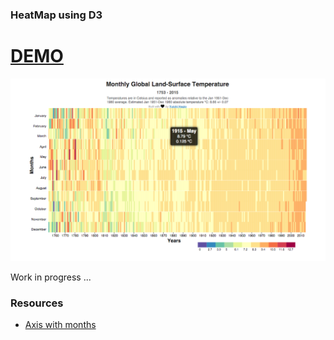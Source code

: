 ### HeatMap using D3

# [DEMO](http://yhagio.github.io/D3-HeatMap)

![Screenshot](/SCR.png)

Work in progress ...

### Resources
- [Axis with months](http://bl.ocks.org/mbostock/1849162)